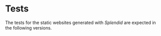 # Tests

The tests for the static websites generated with _Splendid_
are expected in the following versions.